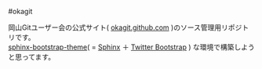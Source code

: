 #okagit

岡山Gitユーザー会の公式サイト( [okagit.github.com](http://okagit.github.com) )のソース管理用リポジトリです。  
 [sphinx-bootstrap-theme](https://github.com/ryan-roemer/sphinx-bootstrap-theme)( = [Sphinx](http://sphinx.pocoo.org/) ＋ [Twitter Bootstrap](https://github.com/twitter/bootstrap) ) な環境で構築しようと思ってます。

